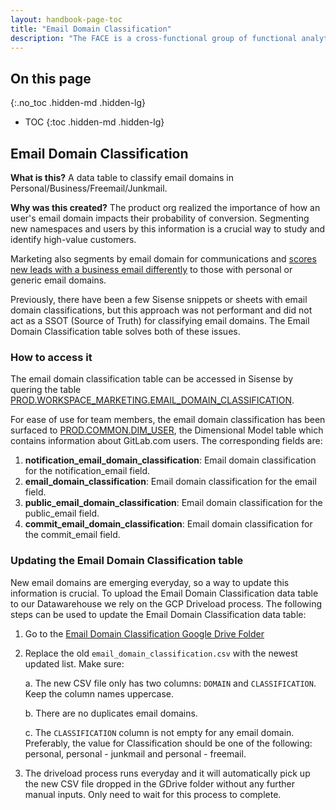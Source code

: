 ```yaml
---
layout: handbook-page-toc
title: "Email Domain Classification"
description: "The FACE is a cross-functional group of functional analytics teams that aim to make our teams more efficient by solving and validating shared data questions which results in cohesive measurement approaches across teams."
---
```


## On this page
{:.no_toc .hidden-md .hidden-lg}

- TOC
{:toc .hidden-md .hidden-lg}

<link rel="stylesheet" type="text/css" href="/stylesheets/biztech.css" />

## Email Domain Classification

**What is this?** A data table to classify email domains in Personal/Business/Freemail/Junkmail. 

**Why was this created?** The product org realized the importance of how an user's email domain impacts their probability of conversion. Segmenting new namespaces and users by this information is a crucial way to study and identify high-value customers. 

Marketing also segments by email domain for communications and [scores new leads with a business email differently](https://about.gitlab.com/handbook/marketing/marketing-operations/marketo/#demographic-scoring) to those with personal or generic email domains. 

Previously, there have been a few Sisense snippets or sheets with email domain classifications, but this approach was not performant and did not act as a SSOT (Source of Truth) for classifying email domains. The Email Domain Classification table solves both of these issues.


### How to access it

The email domain classification table can be accessed in Sisense by quering the table [PROD.WORKSPACE_MARKETING.EMAIL_DOMAIN_CLASSIFICATION](https://gitlab-data.gitlab.io/analytics/#!/model/model.gitlab_snowflake.email_domain_classification).

For ease of use for team members, the email domain classification has been surfaced to [PROD.COMMON.DIM_USER](https://gitlab-data.gitlab.io/analytics/#!/model/model.gitlab_snowflake.dim_user), the Dimensional Model table which contains information about GitLab.com users. The corresponding fields are:

1. **notification_email_domain_classification**: Email domain classification for the notification_email field.
1. **email_domain_classification**: Email domain classification for the email field.
1. **public_email_domain_classification**: Email domain classification for the public_email field.
1. **commit_email_domain_classification**: Email domain classification for the commit_email field.

### Updating the Email Domain Classification table

New email domains are emerging everyday, so a way to update this information is crucial. To upload the Email Domain Classification data table to our Datawarehouse we rely on the GCP Driveload process. The following steps can be used to update the Email Domain Classification data table:

1. Go to the [Email Domain Classification Google Drive Folder](https://drive.google.com/drive/folders/1q0f9sGqsSfFNKYVPl-cv70_ciu4l-ok1)
2. Replace the old `email_domain_classification.csv` with the newest updated list. Make sure:

    a. The new CSV file only has two columns: `DOMAIN` and `CLASSIFICATION`. Keep the column names uppercase.

    b. There are no duplicates email domains.

    c. The `CLASSIFICATION` column is not empty for any email domain. Preferably, the value for Classification should be one of the following: personal, personal - junkmail and  personal - freemail.

3. The driveload process runs everyday and it will automatically pick up the new CSV file dropped in the GDrive folder without any further manual inputs. Only need to wait for this process to complete.
 

